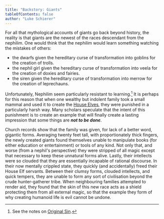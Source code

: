 ```yaml
---
title: "Backstory: Giants"
tableOfContents: false
author: "Luke Schierer"
---
```


For all that mythological accounts of giants go back beyond history, the
reality is that giants are the newest of the races descendant from the
nephilim.  One would think that the nephilim would learn something watching
the mistakes of others: 
* the dwarfs given the hereditary curse of transformation into goblins for 
  the creation of trolls.  
* the nephil girl given the hereditary curse of transformation into veela for
  the creation of doxies and fairies.  
* the siren given the hereditary curse of transformation into merrow for the
  creation of leprechauns.

Unfortunately, Nephilim seem particularly resistant to learning.[^230717-4]
It is perhaps for this reason that when one wealthy but indolent family
took a small mammal and used it to create the [House Elves], they were 
punished in a particularly harsh way.  Many scholars speculate that the 
intent of this punishment is to create an example that will finally create 
a lasting impression that some things are _**not to be done**_.

Church records show that the family was given, for lack of a better word,
gigantic forms.  Averaging twenty feet tall, with proportionately thick
fingers, the newly created giants found themselves unable to manipulate
books (for either education or entertainment) or tools of any kind.  Not
only that, and worse (from a nephil's perspective) they were stripped of
all magic except that necessary to keep these unnatural forms alive.
Lastly, their intellects were so clouded that they are essentially
incapable of rational discourse.  In their now mentally crippled state,
they quickly (and accidentally) freed their House Elf servants.  Between
their clumsy forms, clouded intellects, and quick tempers, they are unable
to form any sort of civilisation beyond the crude hunter-gatherer tribe.
When neighbouring families attempted to render aid, they found that the
skin of this new race acts as a shield protecting them from all external
magic, so that the example they form of why creating humanoid life is evil
cannot be undone.

[^230717-4]: See the notes on [Original Sin].

[Original Sin]: <../../appendices/appendix_g>

[House Elves]: <../../appendices/appendix_c>
